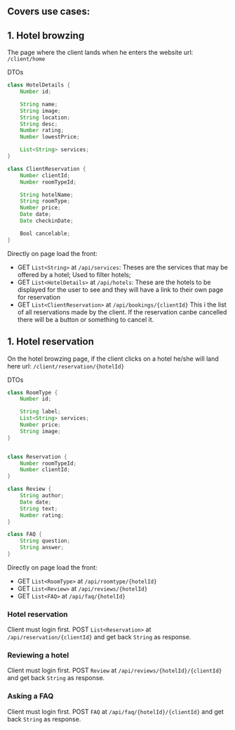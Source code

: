 Covers use cases:
- 

## 1. Hotel browzing
The page where the client lands when he enters the website
url: `/client/home`

DTOs
```java
class HotelDetails {
    Number id;

    String name;
    String image;
    String location;
    String desc;
    Number rating;
    Number lowestPrice;

    List<String> services;
}

class ClientReservation {
    Number clientId;
    Number roomTypeId;

    String hotelName;
    String roomType;
    Number price;
    Date date;
    Date checkinDate;

    Bool cancelable;
}
```

Directly on page load the front:
- GET `List<String>` at `/api/services`: Theses are the services that may be offered by a hotel; Used to filter hotels;
- GET `List<HotelDetails>` at `/api/hotels`: These are the hotels to be displayed for the user to see and they will have a link to their own page for reservation
- GET `List<ClientReservation>` at `/api/bookings/{clientId}` This i the list of all reservations made by the client. If the reservation canbe cancelled there will be a button or something to cancel it.


## 1. Hotel reservation
On the hotel browzing page, if the client clicks on a hotel he/she will land here
url: `/client/reservation/{hotelId}`

DTOs 
```java
class RoomType {
    Number id;

    String label;
    List<String> services;
    Number price;
    String image;
}


class Reservation {
    Number roomTypeId;
    Number clientId;
}

class Review {
    String author;
    Date date;
    String text;
    Number rating;
}

class FAQ {
    String question;
    String answer;
}
```

Directly on page load the front:
- GET `List<RoomType>` at `/api/roomtype/{hotelId}`
- GET `List<Review>` at `/api/reviews/{hotelId}`
- GET `List<FAQ>` at `/api/faq/{hotelId}`

### Hotel reservation
Client must login first.
POST `List<Reservation>` at `/api/reservation/{clientId}` and get back
`String` as response.

### Reviewing a hotel
Client must login first.
POST `Review` at `/api/reviews/{hotelId}/{clientId}` and get back
`String` as response.

### Asking a FAQ
Client must login first.
POST `FAQ` at `/api/faq/{hotelId}/{clientId}`  and get back
`String` as response.